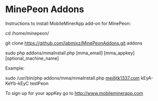 MinePeon Addons
==============
  
Instructions to install MobileMinerApp add-on for MinePeon:
  
cd /home/minepeon/

git clone https://github.com/labmixz/MinePeonAddons.git addons

sudo php addons/mmaInstall.php [mma_email] [mma_appkey] [optional_machine_name]

Example:

sudo /usr/bin/php addons/mma/mmaInstall.php me@tk1337.com kEyA-KeYb-kEyC testPeon


To sign up for your appKey go to http://www.mobileminerapp.com
